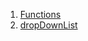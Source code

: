 

1. [Functions](file-___home_harshil_Desktop_open-source_palisadoes_talawa_lib_views_after_auth_screens_events_event_filter_bottomsheet/#functions)
2. [dropDownList](file-___home_harshil_Desktop_open-source_palisadoes_talawa_lib_views_after_auth_screens_events_event_filter_bottomsheet/dropDownList.html)
